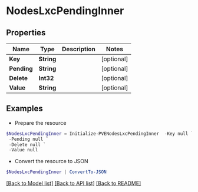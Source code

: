 # NodesLxcPendingInner
## Properties

Name | Type | Description | Notes
------------ | ------------- | ------------- | -------------
**Key** | **String** |  | [optional] 
**Pending** | **String** |  | [optional] 
**Delete** | **Int32** |  | [optional] 
**Value** | **String** |  | [optional] 

## Examples

- Prepare the resource
```powershell
$NodesLxcPendingInner = Initialize-PVENodesLxcPendingInner  -Key null `
 -Pending null `
 -Delete null `
 -Value null
```

- Convert the resource to JSON
```powershell
$NodesLxcPendingInner | ConvertTo-JSON
```

[[Back to Model list]](../README.md#documentation-for-models) [[Back to API list]](../README.md#documentation-for-api-endpoints) [[Back to README]](../README.md)

